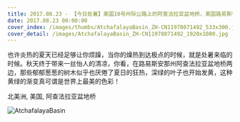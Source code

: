 ```yaml
---
title: 2017.08.23 - 【今日处暑】美国10号州际公路上的阿查法拉亚盆地桥，美国路易斯安那州 (© Brian Sytnyk/Masterfile)
date: 2017.08.23 00:00:00
cover_index: /images/thumbs/AtchafalayaBasin_ZH-CN11978071492_533x300.jpg
cover_detail: /images/AtchafalayaBasin_ZH-CN11978071492_1920x1080.jpg
---
```


也许炎热的夏天已经足够让你烦躁，当你的燥热到达极点的时候，就是处暑来临的时候。秋天终于带来一丝怡人的清凉，你看，在路易斯安那州阿查法拉亚盆地桥两边，那些郁郁葱葱的树木似乎也厌倦了夏日的狂热，深绿的叶子也开始发黄，这种黄绿的渐变真可谓是世界上最美的色彩！

北美洲, 美国, 阿查法拉亚盆地桥

![AtchafalayaBasin](/images/AtchafalayaBasin_ZH-CN11978071492_1920x1080.jpg)
